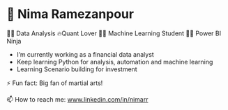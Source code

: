 # 🤖 Nima Ramezanpour

👨‍💻 Data Analysis 🔥Quant Lover 🧑‍🎓 Machine Learning Student 🕵️‍♀️ Power BI Ninja

  * I’m currently working as a financial data analyst
  * Keep learning Python for analysis, automation and machine learning
  * Learning Scenario building for investment

  ⚡ Fun fact: Big fan of martial arts!
  
  📫 How to reach me: www.linkedin.com/in/nimarr
